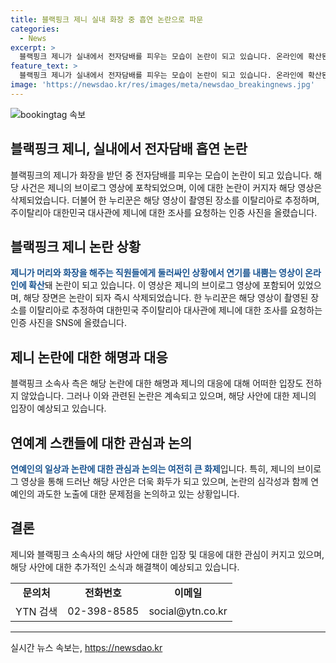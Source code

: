 ```yaml
---
title: 블랙핑크 제니 실내 화장 중 흡연 논란으로 파문
categories:
  - News
excerpt: >
  블랙핑크 제니가 실내에서 전자담배를 피우는 모습이 논란이 되고 있습니다. 온라인에 확산된 브이로그 영상에서 제니가 화장을 받는 동안 전자담배를 피우는 장면이 삭제되기 전에 논란이 된 것으로 보입니다. 해당 영상으로 인해 제니에 대한 조사를 요청하는 움직임도 보여 사회적 관심을 끌고 있습니다.
feature_text: >
  블랙핑크 제니가 실내에서 전자담배를 피우는 모습이 논란이 되고 있습니다. 온라인에 확산된 브이로그 영상에서 제니가 화장을 받는 동안 전자담배를 피우는 장면이 삭제되기 전에 논란이 된 것으로 보입니다. 해당 영상으로 인해 제니에 대한 조사를 요청하는 움직임도 보여 사회적 관심을 끌고 있습니다.
image: 'https://newsdao.kr/res/images/meta/newsdao_breakingnews.jpg'
---
```


<p><img src="https://newsdao.kr/res/images/meta/newsdao_breakingnews.jpg" alt="bookingtag 속보" /></p>

<h2>블랙핑크 제니, 실내에서 전자담배 흡연 논란</h2>

<p data-ke-size="size16">블랙핑크의 제니가 화장을 받던 중 전자담배를 피우는 모습이 논란이 되고 있습니다. 해당 사건은 제니의 브이로그 영상에 포착되었으며, 이에 대한 논란이 커지자 해당 영상은 삭제되었습니다. 더불어 한 누리꾼은 해당 영상이 촬영된 장소를 이탈리아로 추정하며, 주이탈리아 대한민국 대사관에 제니에 대한 조사를 요청하는 인증 사진을 올렸습니다.</p>

<h2 data-ke-size="size26">블랙핑크 제니 논란 상황</h2>

<p data-ke-size="size16"><b><span style="color: #1a5490;">제니가 머리와 화장을 해주는 직원들에게 둘러싸인 상황에서 연기를 내뿜는 영상이 온라인에 확산</span></b>돼 논란이 되고 있습니다. 이 영상은 제니의 브이로그 영상에 포함되어 있었으며, 해당 장면은 논란이 되자 즉시 삭제되었습니다. 한 누리꾼은 해당 영상이 촬영된 장소를 이탈리아로 추정하여 대한민국 주이탈리아 대사관에 제니에 대한 조사를 요청하는 인증 사진을 SNS에 올렸습니다.</p>

<h2 data-ke-size="size26">제니 논란에 대한 해명과 대응</h2>

<p data-ke-size="size16">블랙핑크 소속사 측은 해당 논란에 대한 해명과 제니의 대응에 대해 어떠한 입장도 전하지 않았습니다. 그러나 이와 관련된 논란은 계속되고 있으며, 해당 사안에 대한 제니의 입장이 예상되고 있습니다.</p>

<h2 data-ke-size="size26">연예계 스캔들에 대한 관심과 논의</h2>

<p data-ke-size="size16"><b><span style="color: #1a5490;">연예인의 일상과 논란에 대한 관심과 논의는 여전히 큰 화제</span></b>입니다. 특히, 제니의 브이로그 영상을 통해 드러난 해당 사안은 더욱 화두가 되고 있으며, 논란의 심각성과 함께 연예인의 과도한 노출에 대한 문제점을 논의하고 있는 상황입니다.</p>

<h2 data-ke-size="size26">결론</h2>

<p data-ke-size="size16">제니와 블랙핑크 소속사의 해당 사안에 대한 입장 및 대응에 대한 관심이 커지고 있으며, 해당 사안에 대한 추가적인 소식과 해결책이 예상되고 있습니다.</p>

<table>
  <tbody>
    <tr>
      <td style="text-align: center; height: 17px;"><b>문의처</b></td>
      <td style="text-align: center; height: 17px;"><b>전화번호</b></td>
      <td style="text-align: center; height: 17px;"><b>이메일</b></td>
    </tr>
    <tr>
      <td style="text-align: center; height: 17px;">YTN 검색</td>
      <td style="text-align: center; height: 17px;">02-398-8585</td>
      <td style="text-align: center; height: 17px;">social@ytn.co.kr</td>
    </tr>
  </tbody>
</table>

<hr>
실시간 뉴스 속보는, <a href="https://newsdao.kr" rel="dofollow">https://newsdao.kr</a>


